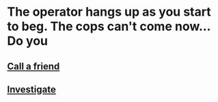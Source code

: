 # The operator hangs up as you start to beg. The cops can't come now... Do you 

## [Call a friend ](../../call-friend)
## [Investigate](../../../investigate)
